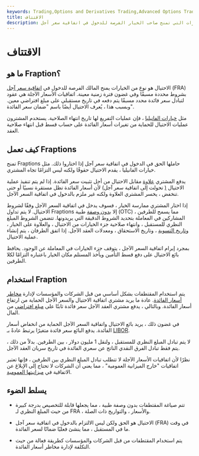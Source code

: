 ```yaml
---
keywords: Trading,Options and Derivatives Trading,Advanced Options Trading Concepts,Options and Derivatives,Advanced Concepts
title: الاقتتاف
description: الاحتيال هو نوع من الخيارات التي تمنح صاحب الخيار الفرصة للدخول في اتفاقية سعر آجل.
---
```


# الاقتتاف
## ما هو Fraption؟

الاحتيال هو نوع من الخيارات يمنح المالك الفرصة للدخول في [اتفاقية سعر آجل](/fra) (FRA) بشروط محددة مسبقًا وفي غضون فترة زمنية معينة. اتفاقيات الأسعار الآجلة هي عقود لتبادل سعر فائدة محدد مسبقًا يتم دفعه في تاريخ مستقبلي على مبلغ افتراضي معين. وبسبب هذا ، يُعرف الاحتيال أيضًا باسم "ضمان سعر الفائدة".

مثل [خيارات الفانيليا](/vanillaoption) ، فإن عمليات التفريغ لها تاريخ انتهاء الصلاحية. يستخدم المشترون عمليات الاحتيال للحماية من تغيرات أسعار الفائدة على حساب قسط قبل انتهاء صلاحية العقد.

## كيف تعمل Fraptions

تمنح Fraptions حاملها الحق في الدخول في اتفاقية سعر آجل إذا اختاروا ذلك. مثل خيارات الفانيليا ، يقدم الاحتيال حقوقًا ولكنه ليس التزامًا تجاه المشتري.

يدفع المشتري [علاوة](/premium) مقابل الاحتيال من أجل تثبيت سعر الفائدة. إذا لم يتم تنفيذ عملية الاحتيال [(](/exercise) تحولت إلى اتفاقية سعر آجل) لأن أسعار الفائدة تظل مستقرة نسبيًا أو حتى تنخفض ، يخسر المشتري العلاوة ولكنه غير ملزم بالدخول في اتفاقية السعر الآجل.

إذا اختار المشتري ممارسة الخيار ، فسوف يدخل في اتفاقية السعر الآجل وفقًا لشروط الاحتيال. لا يتم تداول Fraptions إلا [بدون وصفة](/otc) طبية (OTC) ، مما يسمح للطرفين المشاركين في المعاملة بتحديد الشروط الدقيقة التي يريدونها. تتضمن الشروط المبلغ النظري للمستقبل ، وانتهاء صلاحية جزء الخيارات من الاحتيال ، والعلاوة على الخيار ، [وتاريخ التسوية](/settlementdate) ، وتاريخ الاستحقاق ، ومعدلات العقد الآجل. إذا اتفق الطرفان ، يتم إنشاء عملية الاحتيال.

بمجرد إبرام اتفاقية السعر الآجل ، يتوقف جزء الخيارات في المعاملة عن الوجود. يحافظ بائع الاحتيال على دفع قسط التأمين ويأخذ المستلم مكان الخيار باعتباره التزامًا لكلا الطرفين.

## استخدام Fraption

يتم استخدام المقتطفات بشكل أساسي من قبل الشركات والمؤسسات لإدارة [مخاطر أسعار الفائدة](/interestraterisk). عادة ما يريد مشتري اتفاقية الاحتيال والسعر الآجل الحماية من ارتفاع أسعار الفائدة. وبالتالي ، يدفع مشتري العقد الآجل سعر فائدة ثابتًا على [مبلغ افتراضي](/notionalprincipalamount) من المال.

في غضون ذلك ، يريد بائع الاحتيال واتفاقية السعر الآجل الحماية من انخفاض أسعار الفائدة. يدفع البائع سعر فائدة متغيرًا يرتبط عادةً بـ [LIBOR](/libor).

لا يتم تبادل المبلغ النظري للمستقبل ، ولنقل 1 مليون دولار ، بين الطرفين. بدلاً من ذلك ، يتم فقط تبادل الفرق النقدي الناتج عن سعري الفائدة في تاريخ سريان العقد الآجل.

نظرًا لأن اتفاقيات الأسعار الآجلة لا تتطلب تبادل المبلغ النظري بين الطرفين ، فإنها تعتبر اتفاقيات "خارج الميزانية العمومية" ، مما يعني أن الشركات لا تحتاج إلى الإبلاغ عن الاتفاقية في [ميزانيتها العمومية](/balancesheet).

## يسلط الضوء

- تتم صياغة المقتطفات بدون وصفة طبية ، مما يجعلها قابلة للتخصيص بدرجة كبيرة من حيث المبلغ النظري لـ FRA ، والأسعار ، والتواريخ ذات الصلة.

- الاحتيال هو الحق ولكن ليس الالتزام بالدخول في اتفاقية سعر آجل (FRA) في وقت ما في المستقبل ، مما ينشئ فعليًا ضمانًا لسعر الفائدة.

- يتم استخدام المقتطفات من قبل الشركات والمؤسسات كطريقة فعالة من حيث التكلفة لإدارة مخاطر أسعار الفائدة.

